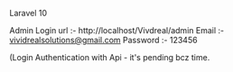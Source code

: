 Laravel 10

Admin Login url :- http://localhost/Vivdreal/admin
Email :- vividrealsolutions@gmail.com
Password :- 123456

(Login Authentication with Api - it's pending bcz time.
